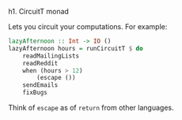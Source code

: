 h1. CircuitT monad

Lets you circuit your computations. For example:

```haskell
lazyAfternoon :: Int -> IO ()
lazyAfternoon hours = runCircuitT $ do
    readMailingLists
    readReddit
    when (hours > 12)
        (escape ())
    sendEmails
    fixBugs
```

Think of `escape` as of `return` from other languages.
